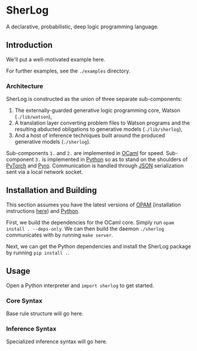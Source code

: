 # SherLog

A declarative, probabilistic, deep logic programming language.

## Introduction

We'll put a well-motivated example here.

For further examples, see the `./examples` directory.

### Architecture

SherLog is constructed as the union of three separate sub-components:

1. The externally-guarded generative logic programming core, Watson (`./lib/watson`),
2. A translation layer converting problem files to Watson programs and the resulting abducted obligations to generative models (`./lib/sherlog`),
3. And a host of inference techniques built around the produced generative models (`./sherlog`).

Sub-components `1.` and `2.` are implemented in [OCaml](https://ocamlverse.github.io) for speed. Sub-component `3.` is implemented in [Python](https://www.python.org) so as to stand on the shoulders of [PyTorch](https://pytorch.org) and [Pyro](https://pyro.ai). Communication is handled through [JSON](https://www.json.org/json-en.html) serialization sent via a local network socket.

## Installation and Building

This section assumes you have the latest versions of [OPAM](https://opam.ocaml.org) (installation instructions [here](https://opam.ocaml.org/doc/Install.html)) and [Python](https://www.python.org).

First, we build the dependencies for the OCaml core. Simply run `opam install . --deps-only`. We can then build the daemon `./sherlog` communicates with by running `make server`.

Next, we can get the Python dependencies and install the SherLog package by running `pip install .`.

## Usage

Open a Python interpreter and `import sherlog` to get started.

### Core Syntax

Base rule structure will go here.

### Inference Syntax

Specialized inference syntax will go here.